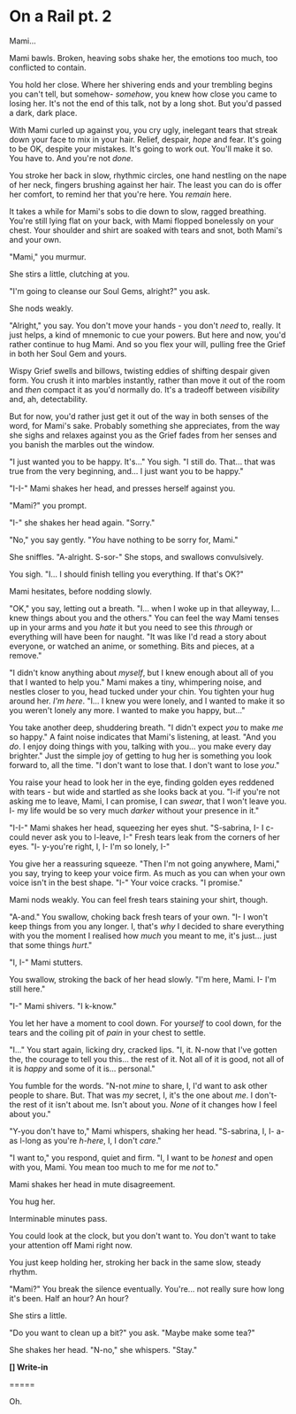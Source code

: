 # On a Rail pt. 2

Mami...

Mami bawls. Broken, heaving sobs shake her, the emotions too much, too conflicted to contain.

You hold her close. Where her shivering ends and your trembling begins you can't tell, but somehow- *somehow*, you knew how close you came to losing her. It's not the end of this talk, not by a long shot. But you'd passed a dark, dark place.

With Mami curled up against you, you cry ugly, inelegant tears that streak down your face to mix in your hair. Relief, despair, *hope* and fear. It's going to be OK, despite your mistakes. It's going to work out. You'll make it so. You have to. And you're not *done*.

You stroke her back in slow, rhythmic circles, one hand nestling on the nape of her neck, fingers brushing against her hair. The least you can do is offer her comfort, to remind her that you're here. You *remain* here.

It takes a while for Mami's sobs to die down to slow, ragged breathing. You're still lying flat on your back, with Mami flopped bonelessly on your chest. Your shoulder and shirt are soaked with tears and snot, both Mami's and your own.

"Mami," you murmur.

She stirs a little, clutching at you.

"I'm going to cleanse our Soul Gems, alright?" you ask.

She nods weakly.

"Alright," you say. You don't move your hands - you don't *need* to, really. It just helps, a kind of mnemonic to cue your powers. But here and now, you'd rather continue to hug Mami. And so you flex your will, pulling free the Grief in both her Soul Gem and yours.

Wispy Grief swells and billows, twisting eddies of shifting despair given form. You crush it into marbles instantly, rather than move it out of the room and *then* compact it as you'd normally do. It's a tradeoff between *visibility* and, ah, detectability.

But for now, you'd rather just get it out of the way in both senses of the word, for Mami's sake. Probably something she appreciates, from the way she sighs and relaxes against you as the Grief fades from her senses and you banish the marbles out the window.

"I just wanted you to be happy. It's..." You sigh. "I still do. That... that was true from the very beginning, and... I just want you to be happy."

"I-I-" Mami shakes her head, and presses herself against you.

"Mami?" you prompt.

"I-" she shakes her head again. "Sorry."

"No," you say gently. "*You* have nothing to be sorry for, Mami."

She sniffles. "A-alright. S-sor-" She stops, and swallows convulsively.

You sigh. "I... I should finish telling you everything. If that's OK?"

Mami hesitates, before nodding slowly.

"OK," you say, letting out a breath. "I... when I woke up in that alleyway, I... knew things about you and the others." You can feel the way Mami tenses up in your arms and you *hate* it but you need to see this *through* or everything will have been for naught. "It was like I'd read a story about everyone, or watched an anime, or something. Bits and pieces, at a remove."

"I didn't know anything about *myself*, but I knew enough about all of you that I wanted to help you." Mami makes a tiny, whimpering noise, and nestles closer to you, head tucked under your chin. You tighten your hug around her. *I'm here*. "I... I knew you were lonely, and I wanted to make it so you weren't lonely any more. I wanted to make you happy, but..."

You take another deep, shuddering breath. "I didn't expect *you* to make *me* so happy." A faint noise indicates that Mami's listening, at least. "And you *do*. I enjoy doing things with you, talking with you... you make every day brighter." Just the simple joy of getting to hug her is something you look forward to, all the time. "I don't want to lose that. I don't want to lose *you*."

You raise your head to look her in the eye, finding golden eyes reddened with tears - but wide and startled as she looks back at you. "I-if you're not asking me to leave, Mami, I can promise, I can *swear*, that I won't leave you. I- my life would be so very much *darker* without your presence in it."

"I-I-" Mami shakes her head, squeezing her eyes shut. "S-sabrina, I- I c-could never ask you to l-leave, I-" Fresh tears leak from the corners of her eyes. "I- y-you're right, I, I- I'm so lonely, I-"

You give her a reassuring squeeze. "Then I'm not going anywhere, Mami," you say, trying to keep your voice firm. As much as you can when your own voice isn't in the best shape. "I-" Your voice cracks. "I promise."

Mami nods weakly. You can feel fresh tears staining your shirt, though.

"A-and." You swallow, choking back fresh tears of your own. "I- I won't keep things from you any longer. I, that's *why* I decided to share everything with you the moment I realised how *much* you meant to me, it's just... just that some things *hurt*."

"I, I-" Mami stutters.

You swallow, stroking the back of her head slowly. "I'm here, Mami. I- I'm still here."

"I-" Mami shivers. "I k-know."

You let her have a moment to cool down. For your*self* to cool down, for the tears and the coiling pit of *pain* in your chest to settle.

"I..." You start again, licking dry, cracked lips. "I, it. N-now that I've gotten the, the courage to tell you this... the rest of it. Not all of it is good, not all of it is *happy* and some of it is... personal."

You fumble for the words. "N-not *mine* to share, I, I'd want to ask other people to share. But. That was *my* secret, I, it's the one about *me*. I don't- the rest of it isn't about me. Isn't about you. *None* of it changes how I feel about you."

"Y-you don't have to," Mami whispers, shaking her head. "S-sabrina, I, I- a-as l-long as you're *h-here*, I, I don't *care*."

"I want to," you respond, quiet and firm. "I, I want to be *honest* and open with you, Mami. You mean too much to me for me *not* to."

Mami shakes her head in mute disagreement.

You hug her.

Interminable minutes pass.

You could look at the clock, but you don't want to. You don't want to take your attention off Mami right now.

You just keep holding her, stroking her back in the same slow, steady rhythm.

"Mami?" You break the silence eventually. You're... not really sure how long it's been. Half an hour? An hour?

She stirs a little.

"Do you want to clean up a bit?" you ask. "Maybe make some tea?"

She shakes her head. "N-no," she whispers. "Stay."

**\[] Write-in**

\=====​

Oh.
